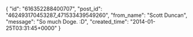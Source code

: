  {
   "id": "616352288400707",
   "post_id": "462493170453287_471533439549260",
   "from_name": "Scott Duncan",
   "message": "So much Doge. :D",
   "created_time": "2014-01-25T03:31:45+0000"
 }
